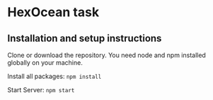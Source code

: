 # HexOcean task

## Installation and setup instructions

Clone or download the repository. You need node and npm installed globally on your machine.

Install all packages: `npm install`

Start Server: `npm start`
